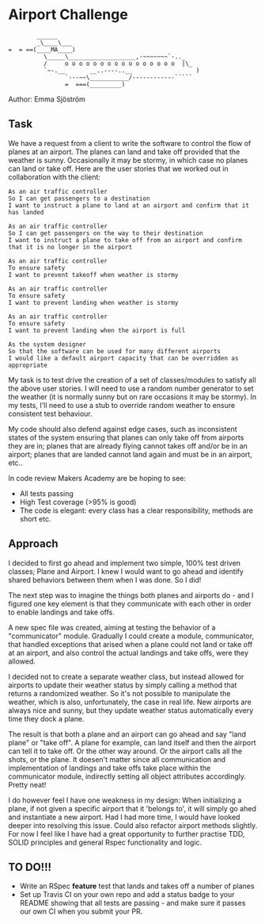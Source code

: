 Airport Challenge
=================

```
        ______
        _\____\___
=  = ==(____MA____)
          \_____\___________________,-~~~~~~~`-.._
          /     o o o o o o o o o o o o o o o o  |\_
          `~-.__       __..----..__                  )
                `---~~\___________/------------`````
                =  ===(_________)

```

Author: Emma Sjöström

Task
-----

We have a request from a client to write the software to control the flow of planes at an airport. The planes can land and take off provided that the weather is sunny. Occasionally it may be stormy, in which case no planes can land or take off.  Here are the user stories that we worked out in collaboration with the client:

```
As an air traffic controller
So I can get passengers to a destination
I want to instruct a plane to land at an airport and confirm that it has landed

As an air traffic controller
So I can get passengers on the way to their destination
I want to instruct a plane to take off from an airport and confirm that it is no longer in the airport

As an air traffic controller
To ensure safety
I want to prevent takeoff when weather is stormy

As an air traffic controller
To ensure safety
I want to prevent landing when weather is stormy

As an air traffic controller
To ensure safety
I want to prevent landing when the airport is full

As the system designer
So that the software can be used for many different airports
I would like a default airport capacity that can be overridden as appropriate
```

My task is to test drive the creation of a set of classes/modules to satisfy all the above user stories. I will need to use a random number generator to set the weather (it is normally sunny but on rare occasions it may be stormy). In my tests, I'll need to use a stub to override random weather to ensure consistent test behaviour.

My code should also defend against edge cases, such as inconsistent states of the system ensuring that planes can only take off from airports they are in; planes that are already flying cannot takes off and/or be in an airport; planes that are landed cannot land again and must be in an airport, etc..

In code review Makers Academy are be hoping to see:

* All tests passing
* High Test coverage (>95% is good)
* The code is elegant: every class has a clear responsibility, methods are short etc.


Approach
-----

I decided to first go ahead and implement two simple, 100% test driven classes; Plane and Airport. I knew I would want to go ahead and identify shared behaviors between them when I was done. So I did!

The next step was to imagine the things both planes and airports do - and I figured one key element is that they communicate with each other in order to enable landings and take offs.

A new spec file was created, aiming at testing the behavior of a "communicator" module. Gradually I could create a module, communicator, that handled exceptions that arised when a plane could not land or take off at an airport, and also control the actual landings and take offs, were they allowed.

I decided not to create a separate weather class, but instead allowed for airports to update their weather status by simply calling a method that returns a randomized weather. So it's not possible to manipulate the weather, which is also, unfortunately, the case in real life. New airports are always nice and sunny, but they update weather status automatically every time they dock a plane.

The result is that both a plane and an airport can go ahead and say "land plane" or "take off". A plane for example, can land itself and then the airport can tell it to take off. Or the other way around. Or the airport calls all the shots, or the plane. It doesen't matter since all communication and implementation of landings and take offs take place within the communicator module, indirectly setting all object attributes accordingly. Pretty neat!

I do however feel I have one weakness in my design: When initializing a plane, if not given a specific airport that it 'belongs to', it will simply go ahed and instantiate a new airport. Had I had more time, I would have looked deeper into resolving this issue. Could also refactor airport methods slightly. For now I feel like I have had a great opportunity to further practise TDD, SOLID principles and general Rspec functionality and logic.



TO DO!!!
-----
* Write an RSpec **feature** test that lands and takes off a number of planes
* Set up Travis CI on your own repo and add a status badge to your README showing that all tests are passing - and make sure it passes our own CI when you submit your PR.

